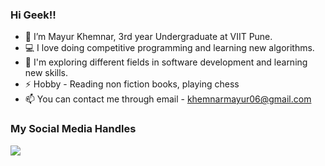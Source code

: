 ### Hi Geek!!

- 👋 I’m Mayur Khemnar, 3rd year Undergraduate at VIIT Pune.
- 💻 I love doing competitive programming and learning new algorithms.
- 🌱 I'm exploring different fields in software development and learning new skills.
- ⚡ Hobby - Reading non fiction books, playing chess
- 📫 You can contact me through email - khemnarmayur06@gmail.com

### My Social Media Handles
[<img src="https://img.shields.io/badge/linkedin-%230077B5.svg?style=for-the-badge&logo=linkedin&logoColor=white" />](https://www.linkedin.com/in/mayur-khemnar-730896219/)

